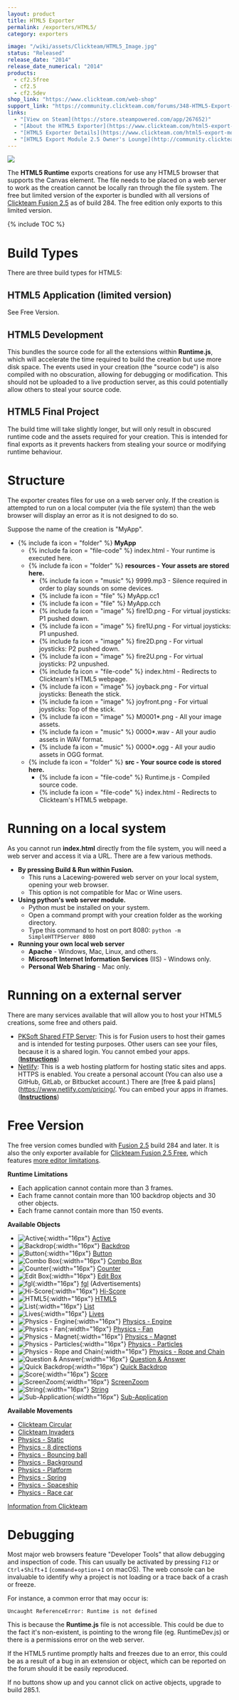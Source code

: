 ```yaml
---
layout: product
title: HTML5 Exporter
permalink: /exporters/HTML5/
category: exporters

image: "/wiki/assets/Clickteam/HTML5_Image.jpg"
status: "Released"
release_date: "2014"
release_date_numerical: "2014"
products:
  - cf2.5free
  - cf2.5
  - cf2.5dev
shop_link: "https://www.clickteam.com/web-shop"
support_link: "https://community.clickteam.com/forums/348-HTML5-Export-Module-2-5"
links:
  - "[View on Steam](https://store.steampowered.com/app/267652)"
  - "[About the HTML5 Exporter](https://www.clickteam.com/html5-export-module)"
  - "[HTML5 Exporter Details](https://www.clickteam.com/html5-export-module-details)"
  - "[HTML5 Export Module 2.5 Owner's Lounge](http://community.clickteam.com/forums/373-Owner-s-Lounge-HTML5-(2-5))"
---
```


![](/wiki/assets/Clickteam/Fusion_HTML5.png)

The **HTML5 Runtime** exports creations for use any HTML5 browser that supports the Canvas element. The file needs to be placed on a web server to work as the creation cannot be locally ran through the file system. The free but limited version of the exporter is bundled with all versions of [Clickteam Fusion 2.5](/fusion/2.5) as of build 284. The free edition only exports to this limited version.

{% include TOC %}

# Build Types
There are three build types for HTML5:

## HTML5 Application (limited version)
See Free Version.

## HTML5 Development
This bundles the source code for all the extensions within **Runtime.js**, which will accelerate the time required to build the creation but use more disk space. The events used in your creation (the "source code") is also compiled with no obscuration, allowing for debugging or modification. This should not be uploaded to a live production server, as this could potentially allow others to steal your source code.

## HTML5 Final Project
The build time will take slightly longer, but will only result in obscured runtime code and the assets required for your creation. This is intended for final exports as it prevents hackers from stealing your source or modifying runtime behaviour.

# Structure
The exporter creates files for use on a web server only. If the creation is attempted to run on a local computer (via the file system) than the web browser will display an error as it is not designed to do so.

Suppose the name of the creation is "MyApp".

* {% include fa icon = "folder" %} **MyApp**
    * {% include fa icon = "file-code" %} index.html - Your runtime is executed here.
    * {% include fa icon = "folder" %} **resources - Your assets are stored here.**
        * {% include fa icon = "music" %} 9999.mp3 - Silence required in order to play sounds on some devices.
        * {% include fa icon = "file" %} MyApp.cc1
        * {% include fa icon = "file" %} MyApp.cch
        * {% include fa icon = "image" %} fire1D.png - For virtual joysticks: P1 pushed down.
        * {% include fa icon = "image" %} fire1U.png - For virtual joysticks: P1 unpushed.
        * {% include fa icon = "image" %} fire2D.png - For virtual joysticks: P2 pushed down.
        * {% include fa icon = "image" %} fire2U.png - For virtual joysticks: P2 unpushed.
        * {% include fa icon = "file-code" %} index.html - Redirects to Clickteam's HTML5 webpage.
        * {% include fa icon = "image" %} joyback.png - For virtual joysticks: Beneath the stick.
        * {% include fa icon = "image" %} joyfront.png - For virtual joysticks: Top of the stick.
        * {% include fa icon = "image" %} M0001*.png - All your image assets.
        * {% include fa icon = "music" %} 0000*.wav - All your audio assets in WAV format.
        * {% include fa icon = "music" %} 0000*.ogg - All your audio assets in OGG format.
    * {% include fa icon = "folder" %} **src - Your source code is stored here.**
        * {% include fa icon = "file-code" %} Runtime.js - Compiled source code.
        * {% include fa icon = "file-code" %} index.html - Redirects to Clickteam's HTML5 webpage.

# Running on a local system
As you cannot run **index.html** directly from the file system, you will need a web server and access it via a URL. There are a few various methods.

* **By pressing Build & Run within Fusion.**
    * This runs a Lacewing-powered web server on your local system, opening your web browser.
    * This option is not compatible for Mac or Wine users.
* **Using python's web server module.**
    * Python must be installed on your system.
    * Open a command prompt with your creation folder as the working directory.
    * Type this command to host on port 8080: `python -m SimpleHTTPServer 8080`
* **Running your own local web server**
    * **Apache** - Windows, Mac, Linux, and others.
    * **Microsoft Internet Information Services** (IIS) - Windows only.
    * **Personal Web Sharing** - Mac only.
    
# Running on a external server
There are many services available that will allow you to host your HTML5 creations, some free and others paid.

* [PKSoft Shared FTP Server](https://community.clickteam.com/threads/91793-FTP-Site-for-Testing-your-HTML5-projects): This is for Fusion users to host their games and is intended for testing purposes. Other users can see your files, because it is a shared login. You cannot embed your apps. (**[Instructions](/best-practices/html5-hosting/#pksoft-ftp-server)**)
* [Netlify](https://netlify.com): This is a web hosting platform for hosting static sites and apps. HTTPS is enabled. You create a personal account (You can also use a GitHub, GitLab, or Bitbucket account.) There are [free & paid plans](https://www.netlify.com/pricing/. You can embed your apps in iframes. (**[Instructions](/best-practices/html5-hosting/#netlify)**)

# Free Version
The free version comes bundled with [Fusion 2.5](/fusion/2.5) build 284 and later. It is also the only exporter available for [Clickteam Fusion 2.5 Free](/fusion/2.5#free), which features [more editor limitations](/fusion/2.5#free).

**Runtime Limitations**
* Each application cannot contain more than 3 frames.
* Each frame cannot contain more than 100 backdrop objects and 30 other objects.
* Each frame cannot contain more than 150 events.

**Available Objects**
* ![Active](https://clickwiki.net/wiki/assets/Extensions/Graphics/active.png){:width="16px"} [Active]( /extensions/active-object)
* ![Backdrop](https://clickwiki.net/wiki/assets/Extensions/Backgrounds/backdrop.png){:width="16px"} [Backdrop](/extensions/backdrop)
* ![Button](https://clickwiki.net/wiki/assets/Extensions/Interface/button-object.png){:width="16px"} [Button](/extensions/button)
* ![Combo Box](https://clickwiki.net/wiki/assets/Extensions/Interface/combo-object.png){:width="16px"} [Combo Box](/extensions/combo-box)
* ![Counter](https://clickwiki.net/wiki/assets/Extensions/Data/counter.png){:width="16px"} [Counter](/extensions/counter)
* ![Edit Box](https://clickwiki.net/wiki/assets/Extensions/Interface/edit-object.png){:width="16px"} [Edit Box](/extensions/edit-box)
* ![fgl](https://clickwiki.net/wiki/assets/Extensions/HTML5/fgl.png){:width="16px"} [fgl](/extensions/fgl) (Advertisements)
* ![Hi-Score](https://clickwiki.net/wiki/assets/Extensions/Games/hi-score.png){:width="16px"} [Hi-Score](/extensions/hi-score)
* ![HTML5](https://clickwiki.net/wiki/assets/Extensions/HTML5/html5.png){:width="16px"} [HTML5](/extensions/html5)
* ![List](https://clickwiki.net/wiki/assets/Extensions/Interface/list-object.png){:width="16px"} [List](/extensions/list)
* ![Lives](https://clickwiki.net/wiki/assets/Extensions/Games/lives.png){:width="16px"} [Lives](/extensions/lives)
* ![Physics - Engine](https://clickwiki.net/wiki/assets/Extensions/Physics/physics-engine.png){:width="16px"} [Physics - Engine](/box2d)
* ![Physics - Fan](https://clickwiki.net/wiki/assets/Extensions/Physics/physics-fan.png){:width="16px"} [Physics - Fan](/box2d)
* ![Physics - Magnet](https://clickwiki.net/wiki/assets/Extensions/Physics/physics-magnet.png){:width="16px"} [Physics - Magnet](/box2d)
* ![Physics - Particles](https://clickwiki.net/wiki/assets/Extensions/Physics/physics-particles.png){:width="16px"} [Physics - Particles](/box2d)
* ![Physics - Rope and Chain](https://clickwiki.net/wiki/assets/Extensions/Physics/physics-rope-and-chain.png){:width="16px"} [Physics - Rope and Chain](/box2d)
* ![Question & Answer](https://clickwiki.net/wiki/assets/Extensions/Text/question-answer.png){:width="16px"} [Question & Answer](/extensions/question-answer)
* ![Quick Backdrop](https://clickwiki.net/wiki/assets/Extensions/Backgrounds/quick-backdrop.png){:width="16px"} [Quick Backdrop](/extensions/quick-backdrop)
* ![Score](https://clickwiki.net/wiki/assets/Extensions/Games/score.png){:width="16px"} [Score](/extensions/score)
* ![ScreenZoom](https://clickwiki.net/wiki/assets/Extensions/HTML5/screenzoom.png){:width="16px"} [ScreenZoom](/extensions/screenzoom)
* ![String](https://clickwiki.net/wiki/assets/Extensions/Text/string.png){:width="16px"} [String](/extensions/string)
* ![Sub-Application](https://clickwiki.net/wiki/assets/Extensions/Interface/sub-application.png){:width="16px"} [Sub-Application](/extensions/sub-application)

**Available Movements**
* [Clickteam Circular](/movements/clickteam-circular)
* [Clickteam Invaders](/movements/clickteam-invaders)
* [Physics - Static](/box2d)
* [Physics - 8 directions](/box2d)
* [Physics - Bouncing ball](/box2d)
* [Physics - Background](/box2d)
* [Physics - Platform](/box2d)
* [Physics - Spring](/box2d)
* [Physics - Spaceship](/box2d)
* [Physics - Race car](/box2d)

[Information from Clickteam](https://community.clickteam.com/threads/92265-HTML5-Free-version-Limitations)

# Debugging
Most major web browsers feature "Developer Tools" that allow debugging and inspection of code. This can usually be activated by pressing `F12` or `Ctrl`+`Shift`+`I` (`command`+`option`+`I` on macOS). The web console can be invaluable to identify why a project is not loading or a trace back of a crash or freeze.

For instance, a common error that may occur is:

```
Uncaught ReferenceError: Runtime is not defined
```

This is because the **Runtime.js** file is not accessible. This could be due to the fact it's non-existent, is pointing to the wrong file (eg. RuntimeDev.js) or there is a permissions error on the web server.

If the HTML5 runtime promptly halts and freezes due to an error, this could be as a result of a bug in an extension or object, which can be reported on the forum should it be easily reproduced.

If no buttons show up and you cannot click on active objects, upgrade to build 285.1.